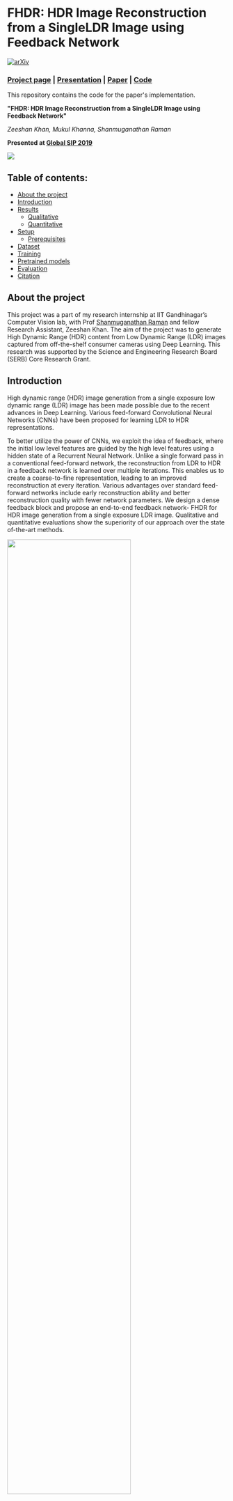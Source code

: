 FHDR: HDR Image Reconstruction from a SingleLDR Image using Feedback Network 
========================================
[![arXiv](https://img.shields.io/badge/cs.cv-arXiv%3A1912.11463-42ba94.svg)](https://arxiv.org/abs/1912.11463v1)


### [Project page](https://mukulkhanna.github.io/projects/FHDR) |   [Presentation](https://sigport.org/documents/fhdr-hdr-image-reconstruction-single-ldr-image-using-feedback-network)  |  [Paper](https://arxiv.org/abs/1912.11463) | [Code](https://github.com/mukulkhanna/FHDR)

This repository contains the code for the paper's implementation.

**"FHDR: HDR Image Reconstruction from a SingleLDR Image using Feedback Network"**

*Zeeshan Khan, Mukul Khanna, Shanmuganathan Raman*

**Presented at [Global SIP 2019](http://2019.ieeeglobalsip.org)**


<img src="https://user-images.githubusercontent.com/24846546/71309080-99a96380-23fb-11ea-94b3-2384eca101dd.png">

Table of contents:
-----------

- [About the project](#about-the-project)
- [Introduction](#introduction)
- [Results](#results)
    - [Qualitative](#qualitative)
    - [Quantitative](#quantitative)
- [Setup](#setup)
    - [Prerequisites](#pre-requisites)
- [Dataset](#dataset)
- [Training](#training)
- [Pretrained models](#pretrained-models)
- [Evaluation](#evaluation)
- [Citation](#citation)

About the project
-----------

This project was a part of my research internship at IIT Gandhinagar’s Computer Vision lab, with Prof [Shanmuganathan Raman](https://people.iitgn.ac.in/~shanmuga/) and fellow Research Assistant, Zeeshan Khan. The aim of the project was to generate High Dynamic Range (HDR) content from Low Dynamic Range (LDR) images captured from off-the-shelf consumer cameras using Deep Learning. This research was supported by the Science and Engineering Research Board (SERB) Core Research Grant.

Introduction
------------

High dynamic range (HDR) image generation from a single exposure low dynamic range (LDR) image has been made possible due to the recent advances in Deep Learning. Various feed-forward Convolutional Neural Networks (CNNs) have been proposed for learning LDR to HDR representations. 

To better utilize the power of CNNs, we exploit the idea of feedback, where the initial low level features are guided by the high level features using a hidden state of a Recurrent Neural Network. Unlike a single forward pass in a conventional feed-forward network, the reconstruction from LDR to HDR in a feedback network is learned over multiple iterations. This enables us to create a coarse-to-fine representation, leading to an improved reconstruction at every iteration. Various advantages over standard feed-forward networks include early reconstruction ability and better reconstruction quality with fewer network parameters. We design a dense feedback block and propose an end-to-end feedback network- FHDR for HDR image generation from a single exposure LDR image. Qualitative and quantitative evaluations show the superiority of our approach over the state of-the-art methods.

<img src="https://user-images.githubusercontent.com/24846546/71309203-2274cf00-23fd-11ea-8fbb-fcd0fb36ec1d.png" width="75%">

Results
-----

### Qualitative


<img src="https://user-images.githubusercontent.com/24846546/71311632-645f3e80-2418-11ea-9bcc-70e8fdc24e1e.png">
<img src="https://user-images.githubusercontent.com/24846546/71311566-c0759300-2417-11ea-91d2-e3bac56843b6.png">
<img src="https://user-images.githubusercontent.com/24846546/71311567-c10e2980-2417-11ea-91fa-d9d871ea1a45.png">
<img src="https://user-images.githubusercontent.com/24846546/71311565-bf446600-2417-11ea-9e08-96ba7a182531.png">

(images have been tonemapped using [Reinhard](https://www.cs.utah.edu/~reinhard/cdrom/tonemap.pdf)'s formula for displaying)

### Quantitative

<img src="https://user-images.githubusercontent.com/24846546/71311656-b7d18c80-2418-11ea-8acf-238e0b257f6f.jpg" width="70%">

Setup
-----

### Pre-requisites

- Python3
- [PyTorch](https://pytorch.org/)
- GPU, CUDA, cuDNN
- [OpenCV](https://opencv.org)
- [PIL](https://pypi.org/project/Pillow/)
- [Numpy](https://numpy.org/)
- [scikit-image](https://scikit-image.org/)
- [tqdm](https://pypi.org/project/tqdm/)

**`requirements.txt`** has been provided for installing Python dependencies.

```sh
pip install -r requirements.txt
```

Dataset
--------

The dataset is to comprise of LDR (input) and HDR (ground truth) image pairs. The network is trained to learn the mapping from LDR images to their corresponding HDR ground truth counterparts.

The dataset should follow the following folder structure - 

```
> dataset

    > train

        > LDR

            > ldr_image_1.jpg/png
            > ldr_image_2.jpg/png
            .
            .

        > HDR

            > hdr_image_1.hdr/exr
            > hdr_image_2.hdr/exr
            .
            .

    > test

```

- Sample test datasets can be downloaded here - 
    - [512x512 size images](https://drive.google.com/open?id=1tv8kdeoT12AJL2iMnQkNUfgY2RjirNp9)
    - [256x256 size images](https://drive.google.com/open?id=1KQCLpXwRshmrUi10oG1aPNvOCExeCGv5)

- For evaluating on this dataset, download and unzip the folder, replace it with the `test` directory in the `dataset` folder, and refer to [Pretrained models](#pretrained-models) and [Evaluation](#evaluation).

**Note:** The pre-trained models were trained on 256x256 size images.

Training
--------

After the dataset has been prepared, the model can be trained using the **`train.py`** file.

```sh
python3 train.py
```

The corresponding parameters/options for training have been specified in the **`options.py`** file and can be easily altered. They can be logged using -

```sh
python3 train.py --help
```
- **`--iter`** param is used to specify the number of feedback iterations for global and local feedback mechanisms (refer to paper/architecture diagram)
- Checkpoints of the model are saved in the **`checkpoints`** directory. (Saved after every 2 epochs by default)
- GPU is used for training. Specify GPU IDs using **`--gpu_ids`** param.
- The iter-1 model takes around 2.5 days to train on a dataset of 12k images on an RTX 2070 SUPER GPU.

Pretrained models
---------------------------

Pre-trained models can be downloaded from the below-mentioned links. 

These models have been trained with the default options, on 256x256 size images for 200 epochs, in accordance with the paper.

- [Feed-forward (1-Iteration) model](https://drive.google.com/file/d/1iTSU-tsencVgefH8oNorf9JExGKylaXo/view?usp=sharing)
- [2-Iterations model](https://drive.google.com/open?id=13vTGH-GVIWVL79X8NJra0yiguoO1Ox4V)
- [3-Iterations model]() [Coming soon]
- [4-Iterations model]() [Coming soon]

Here is a graph plotting the performance vs iteration count. 

<img src="https://user-images.githubusercontent.com/24846546/71311250-ed28ab00-2415-11ea-9842-f84b5999161e.png" width="40%">

Evaluation
----------

The performance of the network can be evaluated using the **`test.py`** file - 

```sh
python3 test.py --ckpt_path /path/to/pth/checkpoint
```

- Test results (LDR input, HDR prediction and HDR ground truth) are stored in the **`test_results`** directory.
- HDR images can be viewed using [OpenHDRViewer](https://viewer.openhdr.org).
- If checkpoint path is not specified, it defaults to `checkpoints/latest.ckpt` for evaluating the model.
- PSNR and SSIM scores can be logged for quantitative evaluation by -

```sh
python3 test.py --log_scores
```

Citation
----------
If you use this code for your research, please cite the following [paper](http://arxiv.org/abs/1912.11463). 

```
@INPROCEEDINGS{8969167,
    author={Z. {Khan} and M. {Khanna} and S. {Raman}},
    booktitle={2019 IEEE Global Conference on Signal and Information Processing (GlobalSIP)},
    title={FHDR: HDR Image Reconstruction from a Single LDR Image using Feedback Network},
    year={2019},
    pages={1-5},
    doi={10.1109/GlobalSIP45357.2019.8969167}
}
```

